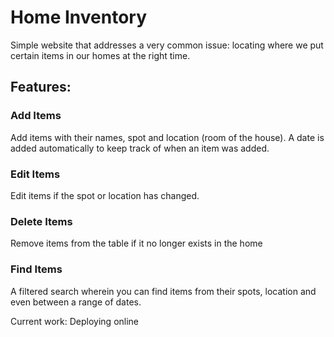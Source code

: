 # Home Inventory

Simple website that addresses a very common issue: locating where we put certain items in our homes at the right time.

## Features:
### Add Items
Add items with their names, spot and location (room of the house). A date is added automatically to keep track of when an item was added.

### Edit Items
Edit items if the spot or location has changed.

### Delete Items
Remove items from the table if it no longer exists in the home

### Find Items
A filtered search wherein you can find items from their spots, location and even between a range of dates.

Current work: Deploying online

